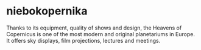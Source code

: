 niebokopernika
==============

Thanks to its equipment, quality of shows and design, the Heavens of Copernicus is one of the most modern and original planetariums in Europe. It offers sky displays, film projections, lectures and meetings.